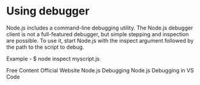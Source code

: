 # Using debugger

Node.js includes a command-line debugging utility. The Node.js debugger client is not a full-featured debugger, but simple stepping and inspection are possible. To use it, start Node.js with the inspect argument followed by the path to the script to debug.

Example - $ node inspect myscript.js

<ResourceGroupTitle>Free Content</ResourceGroupTitle>
<BadgeLink colorScheme='blue' badgeText='Official Website' href='https://nodejs.org/api/debugger.html'>Official Website</BadgeLink>
<BadgeLink colorScheme='yellow' badgeText='Read' href='https://www.geeksforgeeks.org/node-js-debugging/'>Node.js Debugging</BadgeLink>
<BadgeLink colorScheme='yellow' badgeText='Read' href='https://code.visualstudio.com/docs/nodejs/nodejs-debugging'>Node.js Debugging in VS Code
</BadgeLink>
